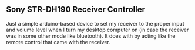 Sony STR-DH190 Receiver Controller
----------------------------------

Just a simple arduino-based device to set my receiver to the proper input and volume level when I turn my desktop computer on (in case the receiver was in some other mode like bluetooth). It does with by acting like the remote control that came with the receiver.
